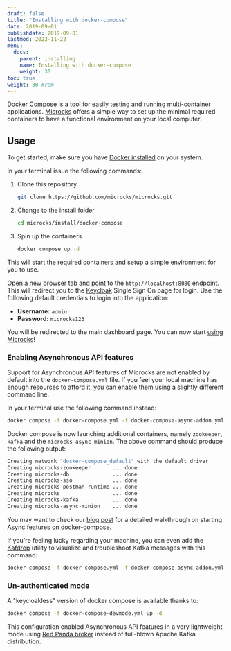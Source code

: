 ```yaml
---
draft: false
title: "Installing with docker-compose"
date: 2019-09-01
publishdate: 2019-09-01
lastmod: 2022-11-22
menu:
  docs:
    parent: installing
    name: Installing with docker-compose
    weight: 30
toc: true
weight: 30 #rem
---
```


[Docker Compose](https://docs.docker.com/compose/) is a tool for easily testing and running multi-container applications. [Microcks](https://microcks.io/) offers a simple way to set up the minimal required containers to have a functional environment on your local computer.

## Usage

To get started, make sure you have [Docker installed](https://docs.docker.com/get-docker/) on your system.

In your terminal issue the following commands:

1. Clone this repository.

   ```sh
   git clone https://github.com/microcks/microcks.git
   ```

2. Change to the install folder

   ```sh
   cd microcks/install/docker-compose
   ```

3. Spin up the containers

   ```sh
   docker compose up -d
   ```

This will start the required containers and setup a simple environment for you to use.

Open a new browser tab and point to the `http://localhost:8080` endpoint. This will redirect you to the [Keycloak](https://www.keycloak.org/) Single Sign On page for login. Use the following default credentials to login into the application:

* **Username:** `admin`
* **Password:** `microcks123`

You will be redirected to the main dashboard page. You can now start [using Microcks](https://microcks.io/documentation/getting-started/#using-microcks)!


### Enabling Asynchronous API features

Support for Asynchronous API features of Microcks are not enabled by default into the `docker-compose.yml` file. If you feel your local machine has enough resources to afford it, you can enable them using a slightly different command line.

In your terminal use the following command instead:

   ```sh
   docker compose -f docker-compose.yml -f docker-compose-async-addon.yml up -d
   ```

Docker compose is now launching additional containers, namely `zookeeper`, `kafka` and the `microcks-async-minion`. The above command should produce the following output:

```sh
Creating network "docker-compose_default" with the default driver
Creating microcks-zookeeper       ... done
Creating microcks-db              ... done
Creating microcks-sso             ... done
Creating microcks-postman-runtime ... done
Creating microcks                 ... done
Creating microcks-kafka           ... done
Creating microcks-async-minion    ... done
```

You may want to check our [blog post](../../../blog/async-features-with-docker-compose) for a detailed walkthrough on starting Async features on docker-compose.

If you're feeling lucky regarding your machine, you can even add the [Kafdrop](https://github.com/obsidiandynamics/kafdrop) utility to visualize and troubleshoot Kafka messages with this command:

   ```sh
   docker compose -f docker-compose.yml -f docker-compose-async-addon.yml -f kafdrop-addon.yml up -d
   ```

### Un-authenticated mode

A "keycloakless" version of docker compose is available thanks to: 

   ```sh
   docker compose -f docker-compose-devmode.yml up -d
   ```

This configuration enabled Asynchronous API features in a very lightweight mode using [Red Panda broker](https://redpanda.com/) instead of full-blown Apache Kafka distribution.
